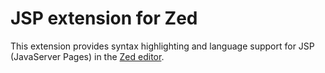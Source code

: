 # JSP extension for Zed

This extension provides syntax highlighting and language support for JSP (JavaServer Pages) in the [Zed editor](https://zed.dev/).
